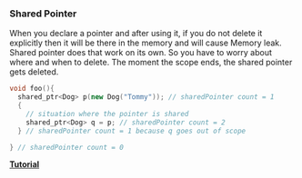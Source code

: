 ### Shared Pointer

When you declare a pointer and after using it, if you do not delete it explicitly then it will be there in the memory and will cause Memory leak. Shared pointer does that work on its own. So you have to worry about where and when to delete. The moment the scope ends, the shared pointer gets deleted.

```c++
void foo(){
  shared_ptr<Dog> p(new Dog("Tommy")); // sharedPointer count = 1 
  {
    // situation where the pointer is shared
    shared_ptr<Dog> q = p; // sharedPointer count = 2
  } // sharedPointer count = 1 because q goes out of scope

} // sharedPointer count = 0
```

[**Tutorial**](https://www.youtube.com/watch?v=qUDAkDvoLas)
